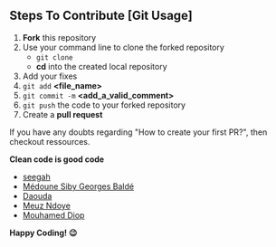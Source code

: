 ## Steps To Contribute [Git Usage]

1. **Fork** this repository
2. Use your command line to clone the forked repository
   - `git clone` **<Repository URL>**
   - **cd** into the created local repository
3. Add your fixes
4. `git add` **<file_name>**
5. `git commit -m` **<add_a_valid_comment>**
6. `git push` the code to your forked repository
7. Create a **pull request**

If you have any doubts regarding "How to create your first PR?", then checkout ressources.

**Clean code is good code**

- [seegah](https://github.com/seegah/)
- [Médoune Siby Georges Baldé](https://github.com/medounesgb/)
- [Daouda](https://github.com/daoodaba975/)
- [Meuz Ndoye](https://github.com/Dammel-Meuz/)
- [Mouhamed Diop](https://github.com/Devdiop221/)


**Happy Coding! 😉**
